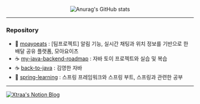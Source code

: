 
<div align=center>
 
![Anurag's GitHub stats](https://github-readme-stats.vercel.app/api?username=Xtraa777&show_icons=true&theme=radical)
	
</div>

---

### Repository
- 📕 [moayoeats](https://github.com/moayoeats/moayoeats) : [팀프로젝트] 알림 기능, 실시간 채팅과 위치 정보를 기반으로 한 배달 공유 플랫폼, 모아요이츠
- ☕ [my-java-backend-roadmap](https://github.com/Xtraa777/my-java-backend-roadmap) : 자바 토이 프로젝트와 실습 및 복습
- ☕ [back-to-java](https://github.com/Xtraa777/back-to-java) : 김영한 자바
- 🍃 [spring-learning](https://github.com/Xtraa777/spring-learning) : 스프링 프레임워크와 스프링 부트, 스프링과 관련한 공부

---

[![Xtraa's Notion Blog](https://img.shields.io/badge/Xtraa's%20Notion%20Blog-000000?style=for-the-badge&logo=Notion&logoColor=white)](https://xtraa.notion.site/Xtraa-ed48ac432d354d01b5bf5b0da5ec94a9?pvs=4)
